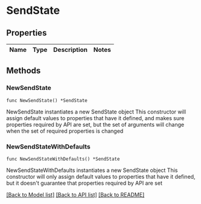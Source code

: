 # SendState

## Properties

Name | Type | Description | Notes
------------ | ------------- | ------------- | -------------

## Methods

### NewSendState

`func NewSendState() *SendState`

NewSendState instantiates a new SendState object
This constructor will assign default values to properties that have it defined,
and makes sure properties required by API are set, but the set of arguments
will change when the set of required properties is changed

### NewSendStateWithDefaults

`func NewSendStateWithDefaults() *SendState`

NewSendStateWithDefaults instantiates a new SendState object
This constructor will only assign default values to properties that have it defined,
but it doesn't guarantee that properties required by API are set


[[Back to Model list]](../README.md#documentation-for-models) [[Back to API list]](../README.md#documentation-for-api-endpoints) [[Back to README]](../README.md)


